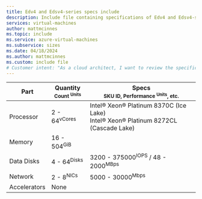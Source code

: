 ```yaml
---
title: Edv4 and Edsv4-series specs include
description: Include file containing specifications of Edv4 and Edsv4-series VM sizes.
services: virtual-machines
author: mattmcinnes
ms.topic: include
ms.service: azure-virtual-machines
ms.subservice: sizes
ms.date: 04/18/2024
ms.author: mattmcinnes
ms.custom: include file
# Customer intent: "As a cloud architect, I want to review the specifications of the Edv4 and Edsv4-series VM sizes, so that I can select the appropriate virtual machine configuration for my application's performance requirements."
---
```

| Part | Quantity <br><sup>Count <sup>Units | Specs <br><sup>SKU ID, Performance <sup>Units</sup>, etc.  |
|---|---|---|
| Processor        | 2 - 64<sup>vCores    | Intel® Xeon® Platinum 8370C (Ice Lake) <br> Intel® Xeon® Platinum 8272CL (Cascade Lake) |
| Memory           | 16 - 504<sup>GiB      |                                                 |
| Data Disks       | 4 - 64<sup>Disks     | 3200 - 375000<sup>IOPS</sup> / 48 - 2000<sup>MBps  |
| Network          | 2 - 8<sup>NICs       | 5000 - 30000<sup>Mbps                          |
| Accelerators     | None                 |                                                 |

